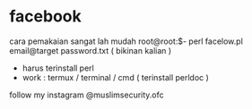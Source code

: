 # facebook
cara pemakaian sangat lah mudah 
root@root:$- perl facelow.pl email@target password.txt ( bikinan  kalian )
* harus terinstall perl 
* work : termux / terminal / cmd ( terinstall perldoc )





follow my instagram @muslimsecurity.ofc




